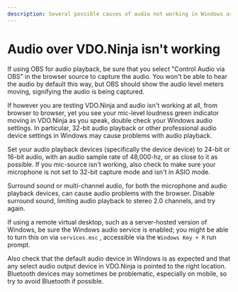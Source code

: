 ```yaml
---
description: Several possible causes of audio not working in Windows are listed
---
```


# Audio over VDO.Ninja isn't working

If using OBS for audio playback, be sure that you select "Control Audio via OBS" in the browser source to capture the audio. You won't be able to hear the audio by default this way, but OBS should show the audio level meters moving, signifying the audio is being captured.

If however you are testing VDO.Ninja and audio isn't working at all, from browser to browser, yet you see your mic-level loudness green indicator moving in VDO.Ninja as you speak, double check your Windows audio settings. In particular, 32-bit audio playback or other professional audio device settings in Windows may cause problems with audio playback.

Set your audio playback devices (specifically the device device) to 24-bit or 16-bit audio, with an audio sample rate of 48,000-hz, or as close to it as possible. If you mic-source isn't working, also check to make sure your microphone is not set to 32-bit capture mode and isn't in ASIO mode.

Surround sound or multi-channel audio, for both the microphone and audio playback devices, can cause audio problems with the browser. Disable surround sound, limiting audio playback to stereo 2.0 channels, and try again.

If using a remote virtual desktop, such as a server-hosted version of Windows, be sure the Windows audio service is enabled; you might be able to turn this on via `services.msc` , accessible via the `Windows Key + R` run prompt.

Also check that the default audio device in Windows is as expected and that any select audio output device in VDO.Ninja is pointed to the right location. Bluetooth devices may sometimes be problematic, especially on mobile, so try to avoid Bluetooth if possible.
